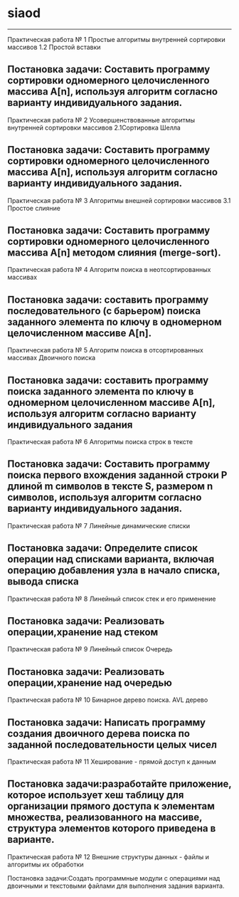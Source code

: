 # siaod
-------------------------------------------------------------------------------------------------------------------------------------------------------------------
Практическая работа № 1 Простые алгоритмы внутренней сортировки массивов 1.2 Простой вставки

Постановка задачи: Составить программу сортировки одномерного целочисленного массива A[n], используя алгоритм согласно варианту индивидуального задания.
-------------------------------------------------------------------------------------------------------------------------------------------------------------------
Практическая работа № 2 Усовершенствованные алгоритмы внутренней сортировки массивов 2.1Сортировка Шелла

Постановка задачи: Составить программу сортировки одномерного целочисленного массива A[n], используя алгоритм согласно варианту индивидуального задания.
-------------------------------------------------------------------------------------------------------------------------------------------------------------------
Практическая работа № 3 Алгоритмы внешней сортировки массивов 3.1 Простое слияние

Постановка задачи: Составить программу сортировки одномерного целочисленного массива A[n] методом слияния (merge-sort).
-------------------------------------------------------------------------------------------------------------------------------------------------------------------
Практическая работа № 4 Алгоритм поиска в неотсортированных массивах

Постановка задачи: cоставить программу последовательного (с барьером) поиска заданного элемента по ключу в одномерном целочисленном массиве A[n].
-------------------------------------------------------------------------------------------------------------------------------------------------------------------
Практическая работа № 5 Алгоритм поиска в отсортированных массивах Двоичного поиска

Постановка задачи: составить программу поиска заданного элемента по ключу в одномерном целочисленном массиве A[n], используя алгоритм согласно варианту индивидуального задания
--------------------------------------------------------------------------------------------------------------------------------------------------------------------
Практическая работа № 6 Алгоритмы поиска строк в тексте

Постановка задачи: Составить программу поиска первого вхождения заданной строки P длиной m символов в тексте S, размером n символов, используя алгоритм согласно варианту индивидуального задания.
--------------------------------------------------------------------------------------------------------------------------------------------------------------------
Практическая работа № 7 Линейные динамические списки

Постановка задачи: Определите список операции над списками варианта, включая операцию добавления узла в начало списка, вывода списка
--------------------------------------------------------------------------------------------------------------------------------------------------------------------
Практическая работа № 8 Линейный список стек и его применение

Постановка задачи: Реализовать операции,хранение над стеком
--------------------------------------------------------------------------------------------------------------------------------------------------------------------
Практическая работа № 9 Линейный список Очередь

Постановка задачи: Реализовать операции,хранение над очередью
--------------------------------------------------------------------------------------------------------------------------------------------------------------------
Практическая работа № 10 Бинарное дерево поиска. AVL дерево

Постановка задачи: Написать программу создания двоичного дерева поиска по заданной последовательности целых чисел
--------------------------------------------------------------------------------------------------------------------------------------------------------------------
Практическая работа № 11  Хеширование - прямой доступ к данным

Постановка задачи:разработайте приложение, которое использует хеш таблицу для организации прямого доступа к элементам множества, реализованного на массиве, структура элементов которого приведена в варианте.
--------------------------------------------------------------------------------------------------------------------------------------------------------------------
Практическая работа № 12 Внешние структуры данных - файлы и алгоритмы их обработки

Постановка задачи:Создать программные модули с операциями над двоичными и текстовыми файлами для выполнения задания варианта.
